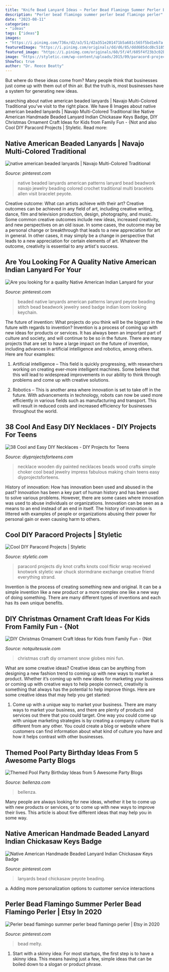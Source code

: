 ```yaml
---
title: "Knife Bead Lanyard Ideas ~ Perler Bead Flamingo Summer Perler Bead Flamingo Perler"
description: "Perler bead flamingo summer perler bead flamingo perler"
date: "2023-08-11"
categories:
- "ideas"
tags: ["ideas"]
images:
- "https://i.pinimg.com/736x/d2/a3/51/d2a351e201471b5a681c565f5bd1eb7a.jpg"
featuredImage: "https://i.pinimg.com/originals/dd/d6/85/ddd685dcd8c51852f2972b4da421a781.jpg"
featured_image: "https://i.pinimg.com/originals/60/5f/4f/605f4f23b3c02b891768def741919e60.jpg"
image: "https://styletic.com/wp-content/uploads/2015/09/paracord-projects/14-diy-paracord-projects.jpg"
ShowToc: true
author: "Dr. Reece Beatty"
---
```



But where do these ideas come from? Many people think that businesses just come up with them out of thin air. But the truth is, most businesses have a system for generating new ideas.

	

		
searching about native american beaded lanyards | Navajo Multi-Colored Traditional you've visit to the right place. We have 8 Images about native american beaded lanyards | Navajo Multi-Colored Traditional like Native American Handmade Beaded Lanyard Indian Chickasaw Keys Badge, DIY Christmas Ornament Craft Ideas for Kids from Family Fun - {Not and also Cool DIY Paracord Projects | Styletic. Read more:
		
    
## Native American Beaded Lanyards | Navajo Multi-Colored Traditional

<img loading=lazy src="https://i.pinimg.com/originals/dd/d6/85/ddd685dcd8c51852f2972b4da421a781.jpg" onerror="this.onerror=null;this.src='https://tse4.mm.bing.net/th?id=OIP.VcAxE9_n01wXzi8r5KUQvwHaLH&amp;pid=15.1';" alt="native american beaded lanyards | Navajo Multi-Colored Traditional">

_Source: pinterest.com_

>native beaded lanyards american patterns lanyard bead beadwork navajo jewelry beading colored crochet traditional multi bracelets allen visit bracelet peyote. 

	

Creative outcome: What can artists achieve with their art?
Creative outcomes can be achieved in any field of art, including creative writing, dance, film and television production, design, photography, and music. Some common creative outcomes include new ideas, increased creativity, and new perspectives on an old issue. In some cases, the outcome may be a personal change or breakthrough that leads to a new appreciation for art in general. In other cases, it may simply be a change in perspective that leads to a new appreciation for certain elements of art. Whatever the outcome, creativity is essential to any artist's success.

    
## Are You Looking For A Quality Native American Indian Lanyard For Your

<img loading=lazy src="https://i.pinimg.com/originals/60/5f/4f/605f4f23b3c02b891768def741919e60.jpg" onerror="this.onerror=null;this.src='https://tse2.mm.bing.net/th?id=OIP.T3G6fHnYvcVWjezssMMEagHaLL&amp;pid=15.1';" alt="Are you looking for a quality Native American Indian Lanyard for your">

_Source: pinterest.com_

>beaded native lanyards american patterns lanyard peyote beading stitch bead beadwork jewelry seed badge indian loom looking keychain. 

	

The future of invention: What projects do you think will be the biggest in the future with regards to invention?
Invention is a process of coming up with new ideas for products or services. It has always been an important part of culture and society, and will continue to be so in the future. There are many projects that are set to have a large impact on the future of invention, including advances in artificial intelligence and robotics, among others. Here are four examples:
1) Artificial intelligence – This field is quickly progressing, with researchers working on creating ever-more intelligent machines. Some believe that this will lead to widespread improvements in our ability to think through problems and come up with creative solutions.

2) Robotics – This is another area where innovation is set to take off in the future. With advancements in technology, robots can now be used more efficiently in various fields such as manufacturing and transport. This will result in reduced costs and increased efficiency for businesses throughout the world.

    
## 38 Cool And Easy DIY Necklaces - DIY Projects For Teens

<img loading=lazy src="https://diyprojectsforteens.com/wp-content/uploads/2016/12/23-Painted-Wooden-Necklace.jpg" onerror="this.onerror=null;this.src='https://tse2.mm.bing.net/th?id=OIP.Hw9SDRkwDr2R0DvdSKAz4gHaJ3&amp;pid=15.1';" alt="38 Cool and Easy DIY Necklaces - DIY Projects for Teens">

_Source: diyprojectsforteens.com_

>necklace wooden diy painted necklaces beads wood crafts simple choker cool bead jewelry impress fabulous making chain teens easy diyprojectsforteens. 

	

History of innovation: How has innovation been used and abused in the past?
Innovation has been a key part of human history and has been used to solve various problems. However, there are some cases where innovation was used to abuse individuals or organizations. Innovation can be seen as a means to an end instead of an end in itself. The history of innovation is littered with examples of people or organizations abusing their power for personal gain or even causing harm to others.

    
## Cool DIY Paracord Projects | Styletic

<img loading=lazy src="https://styletic.com/wp-content/uploads/2015/09/paracord-projects/14-diy-paracord-projects.jpg" onerror="this.onerror=null;this.src='https://tse1.mm.bing.net/th?id=OIP.dl685NmeCCa_YT0n-ChjpAHaJ2&amp;pid=15.1';" alt="Cool DIY Paracord Projects | Styletic">

_Source: styletic.com_

>paracord projects diy knot crafts knots cool flickr wrap received knotwork styletic war chuck stormdrane exchange creative friend everything strand. 

	

Invention is the process of creating something new and original. It can be a simple invention like a new product or a more complex one like a new way of doing something. There are many different types of inventions and each has its own unique benefits.

    
## DIY Christmas Ornament Craft Ideas For Kids From Family Fun - {Not

<img loading=lazy src="https://www.notquitesusie.com/wp-content/uploads/2014/12/Mini-Snow-Globes-DIY-Christmas-Ornament-Craft-for-Kids-575x861.jpg" onerror="this.onerror=null;this.src='https://tse3.mm.bing.net/th?id=OIP.swakY3fB4IZWVMFS8qiYnwHaLF&amp;pid=15.1';" alt="DIY Christmas Ornament Craft Ideas for Kids from Family Fun - {Not">

_Source: notquitesusie.com_

>christmas craft diy ornament snow globes mini fun. 

	

What are some creative ideas?
Creative ideas can be anything from designing a new fashion trend to coming up with new ways to market a product. Whether it’s coming up with new ideas for marketing your business or coming up with creative ways to help people connect, creativity is something that always has the potential to help improve things. Here are some creative ideas that may help you get started: 
1. Come up with a unique way to market your business. There are many ways to market your business, and there are plenty of products and services out there that you could target. One way you could come up with unique marketing strategies is by creating a company culture that is different from any other. You could create a blog or website where customers can find information about what kind of culture you have and how it helps contrast with other businesses.

    
## Themed Pool Party Birthday Ideas From 5 Awesome Party Blogs

<img loading=lazy src="https://www.bellenza.com/party-ideas/wp-content/uploads/GreyGreyDesigns.jpg" onerror="this.onerror=null;this.src='https://tse4.mm.bing.net/th?id=OIP.G3iMSufH4YaOJiYANCBu_wHaGS&amp;pid=15.1';" alt="Themed Pool Party Birthday Ideas from 5 Awesome Party Blogs">

_Source: bellenza.com_

>bellenza. 

	

Many people are always looking for new ideas, whether it be to come up with new products or services, or to come up with new ways to improve their lives. This article is about five different ideas that may help you in some way.

    
## Native American Handmade Beaded Lanyard Indian Chickasaw Keys Badge

<img loading=lazy src="https://i.pinimg.com/736x/83/c2/b6/83c2b68fb5a56c0e909bb04a643fc5ec.jpg" onerror="this.onerror=null;this.src='https://tse2.mm.bing.net/th?id=OIP.1C-2fT7FP9iSkGiAQB_-1wHaJ3&amp;pid=15.1';" alt="Native American Handmade Beaded Lanyard Indian Chickasaw Keys Badge">

_Source: pinterest.com_

>lanyards bead chickasaw peyote beading. 

	

a. Adding more personalization options to customer service interactions 

    
## Perler Bead Flamingo Summer Perler Bead Flamingo Perler | Etsy In 2020

<img loading=lazy src="https://i.pinimg.com/736x/d2/a3/51/d2a351e201471b5a681c565f5bd1eb7a.jpg" onerror="this.onerror=null;this.src='https://tse1.mm.bing.net/th?id=OIP.Jfg1rYIkR3Fub-Eo0bXNTAHaHa&amp;pid=15.1';" alt="Perler bead flamingo summer perler bead flamingo perler | Etsy in 2020">

_Source: pinterest.com_

>bead melty. 

	

1. Start with a skinny idea: For most startups, the first step is to have a skinny idea. This means having just a few, simple ideas that can be boiled down to a slogan or product phrase.

